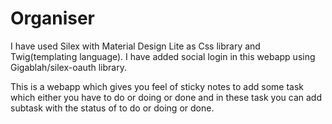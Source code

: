 # Organiser
I have used Silex with Material Design Lite as Css library and Twig(templating language).
I have added social login in this webapp using Gigablah/silex-oauth library.

This is a webapp which gives you feel of sticky notes to add some task which either you have to do or doing or done and in these task you can add subtask with the status of to do or doing or done.

